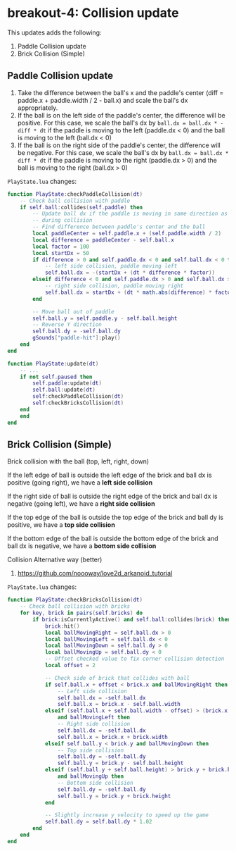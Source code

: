 # breakout-4: Collision update

This updates adds the following:

1. Paddle Collision update
1. Brick Collision (Simple)

## Paddle Collision update

1. Take the difference between the ball's x and the paddle's center (diff = paddle.x + paddle.width / 2 - ball.x) and scale the ball's dx appropriately.
1. If the ball is on the left side of the paddle's center, the difference will be positive. For this case, we scale the ball's dx by `ball.dx = ball.dx * -diff * dt` if the paddle is moving to the left (paddle.dx < 0) and the ball is moving to the left (ball.dx < 0)
1. If the ball is on the right side of the paddle's center, the difference will be negative. For this case, we scale the ball's dx by `ball.dx = ball.dx * diff * dt` if the paddle is moving to the right (paddle.dx > 0) and the ball is moving to the right (ball.dx > 0)

`PlayState.lua` changes:

```Lua
function PlayState:checkPaddleCollision(dt)
    -- Check ball collision with paddle
    if self.ball:collides(self.paddle) then
        -- Update ball dx if the paddle is moving in same direction as ball
        -- during collision
        -- Find difference between paddle's center and the ball
        local paddleCenter = self.paddle.x + (self.paddle.width / 2)
        local difference = paddleCenter - self.ball.x
        local factor = 100
        local startDx = 50
        if difference > 0 and self.paddle.dx < 0 and self.ball.dx < 0 then
            -- left side collision, paddle moving left
            self.ball.dx = -(startDx + (dt * difference * factor))
        elseif difference < 0 and self.paddle.dx > 0 and self.ball.dx > 0 then
            -- right side collision, paddle moving right
            self.ball.dx = startDx + (dt * math.abs(difference) * factor)
        end

        -- Move ball out of paddle
        self.ball.y = self.paddle.y - self.ball.height
        -- Reverse Y direction
        self.ball.dy = -self.ball.dy
        gSounds["paddle-hit"]:play()
    end
end

function PlayState:update(dt)
    -- ...
    if not self.paused then
        self.paddle:update(dt)
        self.ball:update(dt)
        self:checkPaddleCollision(dt)
        self:checkBricksCollision(dt)
    end
    end
end
```

## Brick Collision (Simple)

Brick collision with the ball (top, left, right, down)

If the left edge of ball is outside the left edge of the brick and ball dx is positive (going right), we have a **left side collision**

If the right side of ball is outside the right edge of the brick and ball dx is negative (going left), we have a **right side collision**

If the top edge of the ball is outside the top edge of the brick and ball dy is positive, we have a **top side collision**

If the bottom edge of the ball is outside the bottom edge of the brick and ball dx is negative, we have a **bottom side collision**

Collision Alternative way (better)

1. https://github.com/noooway/love2d_arkanoid_tutorial

`PlayState.lua` changes:

```Lua
function PlayState:checkBricksCollision(dt)
    -- Check ball collision with bricks
    for key, brick in pairs(self.bricks) do
        if brick:isCurrentlyActive() and self.ball:collides(brick) then
            brick:hit()
            local ballMovingRight = self.ball.dx > 0
            local ballMovingLeft = self.ball.dx < 0
            local ballMovingDown = self.ball.dy > 0
            local ballMovingUp = self.ball.dy < 0
            -- Offset checked value to fix corner collision detection
            local offset = 2

            -- Check side of brick that collides with ball
            if self.ball.x + offset < brick.x and ballMovingRight then
                -- Left side collision
                self.ball.dx = -self.ball.dx
                self.ball.x = brick.x - self.ball.width
            elseif (self.ball.x + self.ball.width - offset) > (brick.x + brick.width)
                and ballMovingLeft then
                -- Right side collision
                self.ball.dx = -self.ball.dx
                self.ball.x = brick.x + brick.width
            elseif self.ball.y < brick.y and ballMovingDown then
                -- Top side collision
                self.ball.dy = -self.ball.dy
                self.ball.y = brick.y - self.ball.height
            elseif (self.ball.y + self.ball.height) > brick.y + brick.height
                and ballMovingUp then
                -- Bottom side collision
                self.ball.dy = -self.ball.dy
                self.ball.y = brick.y + brick.height
            end

            -- Slightly increase y velocity to speed up the game
            self.ball.dy = self.ball.dy * 1.02
        end
    end
end
```
